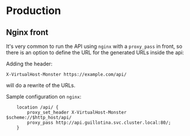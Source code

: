 # Production

## Nginx front

It's very common to run the API using `nginx` with a `proxy_pass` in front, 
so there is an option to define the URL for the generated URLs inside the api:

Adding the header:

```
X-VirtualHost-Monster https://example.com/api/
```

will do a rewrite of the URLs.

Sample configuration on `nginx`:

```
    location /api/ {
        proxy_set_header X-VirtualHost-Monster $scheme://$http_host/api/
        proxy_pass http://api.guillotina.svc.cluster.local:80/;
    }
```
